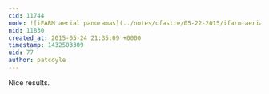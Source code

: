 ```yaml
---
cid: 11744
node: ![iFARM aerial panoramas](../notes/cfastie/05-22-2015/ifarm-aerial-panoramas)
nid: 11830
created_at: 2015-05-24 21:35:09 +0000
timestamp: 1432503309
uid: 77
author: patcoyle
---
```


Nice results.